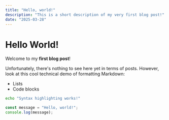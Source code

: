 ```yaml
---
title: "Hello, world!"
description: "This is a short description of my very first blog post!"
date: "2025-03-28"
---
```


# Hello World!

Welcome to my **first blog post**!

Unfortunately, there's nothing to see here yet in terms of posts. However, look at this cool technical demo of formatting Markdown:

- Lists
- Code blocks

```bash
echo "Syntax highlighting works!"
```

```ts
const message = "Hello, world!";
console.log(message);
```
